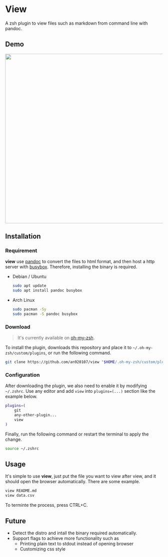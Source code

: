 # View

A zsh plugin to view files such as markdown from command line with pandoc.

## Demo

<img src="https://i.imgur.com/qiRRsFj.gif" width="960" height="540">

## Installation

### Requirement

**view** use [pandoc](https://github.com/jgm/pandoc) to convert the files to html format, and then host a http server with [busybox](https://github.com/mirror/busybox). Therefore, installing the binary is required.

- Debian / Ubuntu
  ```bash
  sudo apt update
  sudo apt install pandoc busybox
  ```

- Arch Linux
  ```bash
  sudo pacman -Sy
  sudo pacman -S pandoc busybox
  ```
### Download

> It's currently available on [oh-my-zsh](https://github.com/ohmyzsh/ohmyzsh).

To install the plugin, downloads this repository and place it to `~/.oh-my-zsh/custom/plugins`, or run the following command.

```bash
git clone https://github.com/an920107/view "$HOME/.oh-my-zsh/custom/plugins/view"
```

### Configuration

After downloading the plugin, we also need to enable it by modifying `~/.zshrc`. Use any editor and add `view` into `plugins=(...)` section like the example below.

```zsh
plugins=(
    git
    any-other-plugin...
    view
)
```

Finally, run the following command or restart the terminal to apply the change.

```bash
source ~/.zshrc
```

## Usage

It's simple to use **view**, just put the file you want to view after view, and it should open the browser automatically. There are some example.

```bash
view README.md
view data.csv
```

To terminte the process, press CTRL+C.

## Future

- Detect the distro and intall the binary required automatically.
- Support flags to achieve more functionality such as
  - Printing plain text to stdout instead of opening browser
  - Customizing css style


